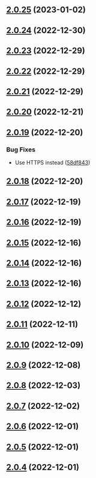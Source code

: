## [2.0.25](https://github.com/tweetback/tweetback-canonical/compare/v2.0.24...v2.0.25) (2023-01-02)

## [2.0.24](https://github.com/tweetback/tweetback-canonical/compare/v2.0.23...v2.0.24) (2022-12-30)

## [2.0.23](https://github.com/tweetback/tweetback-canonical/compare/v2.0.22...v2.0.23) (2022-12-29)

## [2.0.22](https://github.com/tweetback/tweetback-canonical/compare/v2.0.21...v2.0.22) (2022-12-29)

## [2.0.21](https://github.com/tweetback/tweetback-canonical/compare/v2.0.20...v2.0.21) (2022-12-29)

## [2.0.20](https://github.com/tweetback/tweetback-canonical/compare/v2.0.19...v2.0.20) (2022-12-21)

## [2.0.19](https://github.com/tweetback/tweetback-canonical/compare/v2.0.18...v2.0.19) (2022-12-20)


### Bug Fixes

* Use HTTPS instead ([58df843](https://github.com/tweetback/tweetback-canonical/commit/58df8434f8da1d2da821bd1b3e5540a10aba2759))

## [2.0.18](https://github.com/tweetback/tweetback-canonical/compare/v2.0.17...v2.0.18) (2022-12-20)

## [2.0.17](https://github.com/tweetback/tweetback-canonical/compare/v2.0.16...v2.0.17) (2022-12-19)

## [2.0.16](https://github.com/tweetback/tweetback-canonical/compare/v2.0.15...v2.0.16) (2022-12-19)

## [2.0.15](https://github.com/tweetback/tweetback-canonical/compare/v2.0.14...v2.0.15) (2022-12-16)

## [2.0.14](https://github.com/tweetback/tweetback-canonical/compare/v2.0.13...v2.0.14) (2022-12-16)

## [2.0.13](https://github.com/tweetback/tweetback-canonical/compare/v2.0.12...v2.0.13) (2022-12-16)

## [2.0.12](https://github.com/tweetback/tweetback-canonical/compare/v2.0.11...v2.0.12) (2022-12-12)

## [2.0.11](https://github.com/tweetback/tweetback-canonical/compare/v2.0.10...v2.0.11) (2022-12-11)

## [2.0.10](https://github.com/tweetback/tweetback-canonical/compare/v2.0.9...v2.0.10) (2022-12-09)

## [2.0.9](https://github.com/tweetback/tweetback-canonical/compare/v2.0.8...v2.0.9) (2022-12-08)

## [2.0.8](https://github.com/tweetback/tweetback-canonical/compare/v2.0.7...v2.0.8) (2022-12-03)

## [2.0.7](https://github.com/tweetback/tweetback-canonical/compare/v2.0.6...v2.0.7) (2022-12-02)

## [2.0.6](https://github.com/tweetback/tweetback-canonical/compare/v2.0.5...v2.0.6) (2022-12-01)

## [2.0.5](https://github.com/tweetback/tweetback-canonical/compare/v2.0.4...v2.0.5) (2022-12-01)

## [2.0.4](https://github.com/tweetback/tweetback-canonical/compare/v2.0.3...v2.0.4) (2022-12-01)
